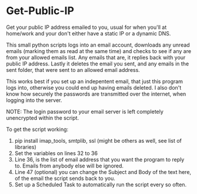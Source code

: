 # Get-Public-IP
Get your public IP address emailed to you, usual for when you'll at home/work and your don't either have a static IP or a dynamic DNS.

This small python scripts logs into an email account, downloads any unread emails (marking them as read at the same time) and checks to see if any are from your allowed emails list.  Any emails that are, it replies back with your public IP address.  Lastly it deletes the email you sent, and any emails in the sent folder, that were sent to an allowed email address.

This works best if you set up an indepentent email, that just this program logs into, otherwise you could end up having emails deleted.  I also don't know how securely the passwords are transmitted over the internet, when logging into the server.

NOTE: The login password to your email server is left completely unencrypted within the script.

To get the script working:
  1.  pip install imap_tools, smtplib, ssl (might be others as well, see list of libraries)
  2.  Set the variables on lines 32 to 36
  3.  Line 36, is the list of email address that you want the program to reply to.  Emails from anybody else will be ignored.
  4.  Line 47 (optional) you can change the Subject and Body of the text here, of the email the script sends back to you.
  5.  Set up a Scheduled Task to automatically run the script every so often.
